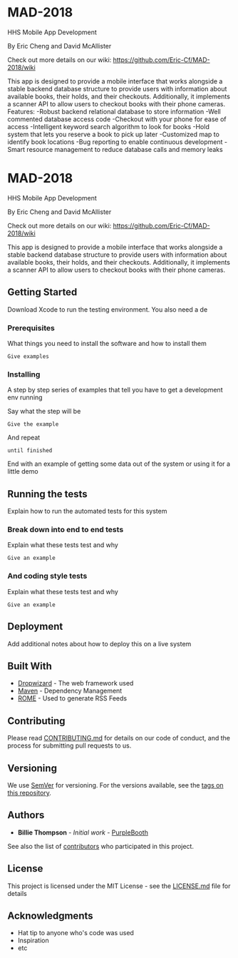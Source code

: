 # MAD-2018
HHS Mobile App Development

By Eric Cheng and David McAllister

Check out more details on our wiki: https://github.com/Eric-Cf/MAD-2018/wiki

This app is designed to provide a mobile interface that works alongside a stable backend database structure to provide users with information about available books, their holds, and their checkouts. Additionally, it implements a scanner API to allow users to checkout books with their phone cameras. 
Features:
-Robust backend relational database to store information
-Well commented database access code
-Checkout with your phone for ease of access
-Intelligent keyword search algorithm to look for books
-Hold system that lets you reserve a book to pick up later
-Customized map to identify book locations
-Bug reporting to enable continuous development
-Smart resource management to reduce database calls and memory leaks

# MAD-2018
HHS Mobile App Development

By Eric Cheng and David McAllister

Check out more details on our wiki: https://github.com/Eric-Cf/MAD-2018/wiki

This app is designed to provide a mobile interface that works alongside a stable backend database structure to provide users with information about available books, their holds, and their checkouts. Additionally, it implements a scanner API to allow users to checkout books with their phone cameras. 

## Getting Started

Download Xcode to run the testing environment. You also need a de

### Prerequisites

What things you need to install the software and how to install them

```
Give examples
```

### Installing

A step by step series of examples that tell you have to get a development env running

Say what the step will be

```
Give the example
```

And repeat

```
until finished
```

End with an example of getting some data out of the system or using it for a little demo

## Running the tests

Explain how to run the automated tests for this system

### Break down into end to end tests

Explain what these tests test and why

```
Give an example
```

### And coding style tests

Explain what these tests test and why

```
Give an example
```

## Deployment

Add additional notes about how to deploy this on a live system

## Built With

* [Dropwizard](http://www.dropwizard.io/1.0.2/docs/) - The web framework used
* [Maven](https://maven.apache.org/) - Dependency Management
* [ROME](https://rometools.github.io/rome/) - Used to generate RSS Feeds

## Contributing

Please read [CONTRIBUTING.md](https://gist.github.com/PurpleBooth/b24679402957c63ec426) for details on our code of conduct, and the process for submitting pull requests to us.

## Versioning

We use [SemVer](http://semver.org/) for versioning. For the versions available, see the [tags on this repository](https://github.com/your/project/tags). 

## Authors

* **Billie Thompson** - *Initial work* - [PurpleBooth](https://github.com/PurpleBooth)

See also the list of [contributors](https://github.com/your/project/contributors) who participated in this project.

## License

This project is licensed under the MIT License - see the [LICENSE.md](LICENSE.md) file for details

## Acknowledgments

* Hat tip to anyone who's code was used
* Inspiration
* etc

